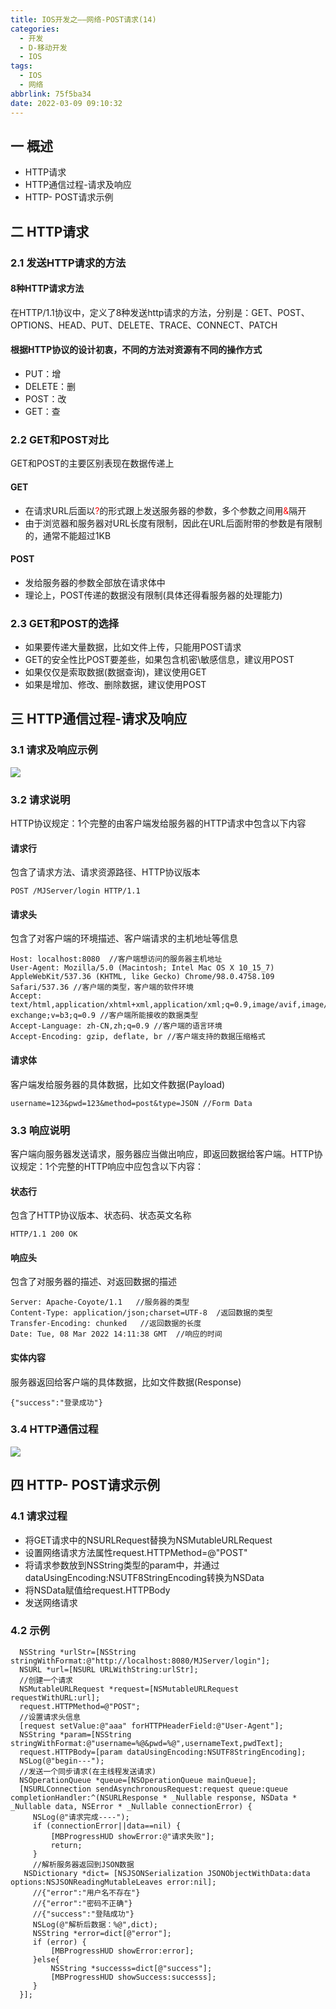 ```yaml
---
title: IOS开发之——网络-POST请求(14)
categories:
  - 开发
  - D-移动开发
  - IOS
tags:
  - IOS
  - 网络
abbrlink: 75f5ba34
date: 2022-03-09 09:10:32
---
```

## 一 概述

* HTTP请求
* HTTP通信过程-请求及响应
* HTTP- POST请求示例

<!--more-->

## 二 HTTP请求

### 2.1 发送HTTP请求的方法

#### 8种HTTP请求方法

在HTTP/1.1协议中，定义了8种发送http请求的方法，分别是：GET、POST、OPTIONS、HEAD、PUT、DELETE、TRACE、CONNECT、PATCH

#### 根据HTTP协议的设计初衷，不同的方法对资源有不同的操作方式

* PUT：增
* DELETE：删
* POST：改
* GET：查

### 2.2 GET和POST对比

GET和POST的主要区别表现在数据传递上

#### GET

* 在请求URL后面以<font color=red>?</font>的形式跟上发送服务器的参数，多个参数之间用<font color=red>&</font>隔开
* 由于浏览器和服务器对URL长度有限制，因此在URL后面附带的参数是有限制的，通常不能超过1KB

#### POST

* 发给服务器的参数全部放在请求体中
* 理论上，POST传递的数据没有限制(具体还得看服务器的处理能力)

### 2.3 GET和POST的选择

* 如果要传递大量数据，比如文件上传，只能用POST请求
* GET的安全性比POST要差些，如果包含机密\敏感信息，建议用POST
* 如果仅仅是索取数据(数据查询)，建议使用GET
* 如果是增加、修改、删除数据，建议使用POST

## 三 HTTP通信过程-请求及响应

### 3.1 请求及响应示例

![][1]

### 3.2 请求说明

HTTP协议规定：1个完整的由客户端发给服务器的HTTP请求中包含以下内容

#### 请求行

包含了请求方法、请求资源路径、HTTP协议版本

```
POST /MJServer/login HTTP/1.1
```

#### 请求头

包含了对客户端的环境描述、客户端请求的主机地址等信息

```
Host: localhost:8080  //客户端想访问的服务器主机地址
User-Agent: Mozilla/5.0 (Macintosh; Intel Mac OS X 10_15_7) AppleWebKit/537.36 (KHTML, like Gecko) Chrome/98.0.4758.109 Safari/537.36 //客户端的类型，客户端的软件环境
Accept: text/html,application/xhtml+xml,application/xml;q=0.9,image/avif,image/webp,image/apng,*/*;q=0.8,application/signed-exchange;v=b3;q=0.9 //客户端所能接收的数据类型
Accept-Language: zh-CN,zh;q=0.9 //客户端的语言环境
Accept-Encoding: gzip, deflate, br //客户端支持的数据压缩格式
```

#### 请求体

客户端发给服务器的具体数据，比如文件数据(Payload)

```
username=123&pwd=123&method=post&type=JSON //Form Data
```

### 3.3 响应说明

客户端向服务器发送请求，服务器应当做出响应，即返回数据给客户端。HTTP协议规定：1个完整的HTTP响应中应包含以下内容：

#### 状态行

包含了HTTP协议版本、状态码、状态英文名称

```
HTTP/1.1 200 OK
```

#### 响应头

包含了对服务器的描述、对返回数据的描述

```
Server: Apache-Coyote/1.1   //服务器的类型
Content-Type: application/json;charset=UTF-8  /返回数据的类型
Transfer-Encoding: chunked   //返回数据的长度
Date: Tue, 08 Mar 2022 14:11:38 GMT  //响应的时间
```

#### 实体内容

服务器返回给客户端的具体数据，比如文件数据(Response)

```
{"success":"登录成功"}
```

### 3.4 HTTP通信过程

![][2]

## 四 HTTP- POST请求示例

### 4.1 请求过程

* 将GET请求中的NSURLRequest替换为NSMutableURLRequest
* 设置网络请求方法属性request.HTTPMethod=@"POST"
* 将请求参数放到NSString类型的param中，并通过dataUsingEncoding:NSUTF8StringEncoding转换为NSData
* 将NSData赋值给request.HTTPBody
* 发送网络请求

### 4.2 示例

```
  NSString *urlStr=[NSString stringWithFormat:@"http://localhost:8080/MJServer/login"];
  NSURL *url=[NSURL URLWithString:urlStr];
  //创建一个请求
  NSMutableURLRequest *request=[NSMutableURLRequest requestWithURL:url];
  request.HTTPMethod=@"POST";
  //设置请求头信息
  [request setValue:@"aaa" forHTTPHeaderField:@"User-Agent"];
  NSString *param=[NSString stringWithFormat:@"username=%@&pwd=%@",usernameText,pwdText];
  request.HTTPBody=[param dataUsingEncoding:NSUTF8StringEncoding];
  NSLog(@"begin---");
  //发送一个同步请求(在主线程发送请求)
  NSOperationQueue *queue=[NSOperationQueue mainQueue];
  [NSURLConnection sendAsynchronousRequest:request queue:queue completionHandler:^(NSURLResponse * _Nullable response, NSData * _Nullable data, NSError * _Nullable connectionError) {
     NSLog(@"请求完成----");
     if (connectionError||data==nil) {
         [MBProgressHUD showError:@"请求失败"];
         return;
     }
     //解析服务器返回到JSON数据
   NSDictionary *dict= [NSJSONSerialization JSONObjectWithData:data options:NSJSONReadingMutableLeaves error:nil];
     //{"error":"用户名不存在"}
     //{"error":"密码不正确"}
     //{"success":"登陆成功"}
     NSLog(@"解析后数据：%@",dict);
     NSString *error=dict[@"error"];
     if (error) {
         [MBProgressHUD showError:error];
     }else{
         NSString *successs=dict[@"success"];
         [MBProgressHUD showSuccess:successs];
     }
  }];
```

 

[1]:https://raw.githubusercontent.com/PGzxc/CDN/master/blog-ios/ios-http-request-response-process.png
[2]:https://raw.githubusercontent.com/PGzxc/CDN/master/blog-ios/ios-http-client-server-request.png

